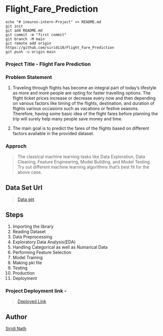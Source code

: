 # Flight_Fare_Prediction
```
echo "# ineuron-intern-Project" >> README.md
git init
git add README.md
git commit -m "first commit"
git branch -M main
git remote add origin https://github.com/siridi10/Flight_Fare_Prediction
git push -u origin main
```

### Project Title - Flight Fare Prediction

### Problem Statement
1. Traveling through flights has become an integral part of today’s lifestyle as more and more people are opting for faster travelling options. The flight ticket prices increase or decrease every now and then depending on various factors like timing of the flights, destination, and duration of flights various occasions such as vacations or festive seasons. Therefore, having some basic idea of the flight fares before planning the trip will surely help many people save money and time.

2. The main goal is to predict the fares of the flights based on different factors available in the provided dataset.

### Approch
> The classical machine learning tasks like Data Exploration, Data Cleaning, Feature Engineering, Model Building, and Model Testing. Try out different machine learning algorithms that’s best fit for the above case.

## Data Set Url
> [Data set](https://www.kaggle.com/nikhilmittal/flight-fare-prediction-mh)


## Steps
1. Importing the library
2. Reading Dataset
3. Data Preprocessing
4. Exploratory Data Analysis(EDA)
5. Handling Categorical as well as Numarical Data
6. Performing Feature Selection
7. Model Training
8. Making pkl file
9. Testing
10. Production
11. Deployment

### Project Deployment link - 
> [Deployed Link](https://flightfarepredictusingml.herokuapp.com/)

## Author
[Siridi Nath](https://github.com/siridi10)
